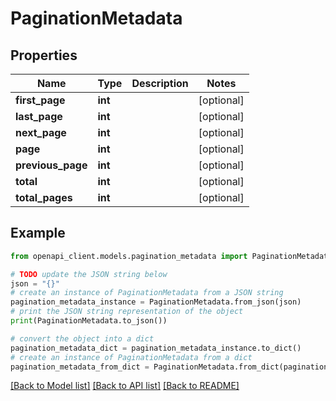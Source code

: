 # PaginationMetadata


## Properties

Name | Type | Description | Notes
------------ | ------------- | ------------- | -------------
**first_page** | **int** |  | [optional] 
**last_page** | **int** |  | [optional] 
**next_page** | **int** |  | [optional] 
**page** | **int** |  | [optional] 
**previous_page** | **int** |  | [optional] 
**total** | **int** |  | [optional] 
**total_pages** | **int** |  | [optional] 

## Example

```python
from openapi_client.models.pagination_metadata import PaginationMetadata

# TODO update the JSON string below
json = "{}"
# create an instance of PaginationMetadata from a JSON string
pagination_metadata_instance = PaginationMetadata.from_json(json)
# print the JSON string representation of the object
print(PaginationMetadata.to_json())

# convert the object into a dict
pagination_metadata_dict = pagination_metadata_instance.to_dict()
# create an instance of PaginationMetadata from a dict
pagination_metadata_from_dict = PaginationMetadata.from_dict(pagination_metadata_dict)
```
[[Back to Model list]](../README.md#documentation-for-models) [[Back to API list]](../README.md#documentation-for-api-endpoints) [[Back to README]](../README.md)


